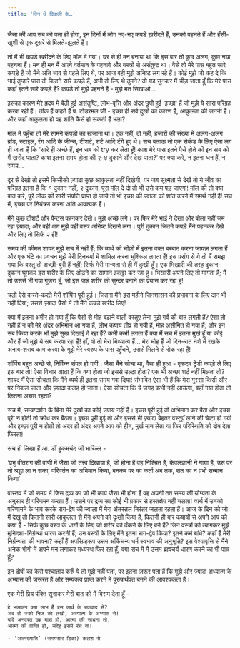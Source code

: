 ```yaml
---
title: 'दिन थे दिवाली के…'
---
```


जैसा की आप सब को पता ही होगा, इन दिनों में लोग नए-नए कपडे ख़रीदते हैं, उनको पहनते हैं और हँसी-खुशी से एक दूसरे से मिलते-झूलते हैं। 

तो मैं भी कपडे खरीदने के लिए मॉल में गया। घर से ही मन बनाया था कि इस बार तो कुछ अलग, कुछ नया पहनना हैं। मन ही मन मैं अपने वर्तमान के पहनावे और वस्त्रों से असंतुष्ट था। वैसे तो मेरे पास बहुत सारे कपड़े हैं जो मैंने अति चाव से पहले लिए थे, पर आज वही मुझे अनिष्ट लग रहे हैं। कोई मुझे जो कह दे कि भाई तुम्हारे पास तो कितने सारे कपड़े हैं, अभी तो लिए थे तुमने? तो यह सुनकर मैं चीड़ जाता हूँ कि मेरे पास कहाँ इतने सारे कपड़े हैं? कपडे तो मुझे पहनने हैं - मुझे मत सिखाओ… 

इसका कारण मेरे ह्रदय में बैठी हुई असंतुष्टि, लोभ-वृत्ति और अंदर छुपी हुई ‘इच्छा’ हैं जो मुझे ये सारा परिग्रह करवा रही हैं। ठीक हैं कहते हैं प. टोडरमल जी - इच्छा ही सर्व दुखों का कारण हैं, आकुलता की जननी हैं। और जहाँ आकुलता हो वह शांति कैसे हो सकती हैं भला?  

मॉल में पहुँचा तो मेरे सामने कपड़ो का खजाना था। एक नहीं, दो नहीं, हजारों की संख्या में अलग-अलग ब्रांड, स्टाइल, रंग आदि के जीन्स, टीशर्ट, शर्ट आदि टंगे हुए थे। सच बताऊ तो एक सेकंड के लिए ऐसा लग ही जाता हैं कि ‘सारे ही अच्छे हैं, इन सब को try कर लेता हूँ! काश मेरे पास इतने पैसे होते की इन सब को मैं खरीद पाता? काश इतना समय होता की २-४ दुकाने और देख पाता?’ पर क्या करे, न इतना धन हैं, न समय… 

दूर से देखो तो इसमें किसीको ज़्यादा कुछ आकुलता नहीं दिखेगी; पर जब सूक्ष्मता से देखें तो ये जीव का परिग्रह इतना हैं कि १ दुकान नहीं, २ दुकान, पूरा मॉल दे दो तो भी उसे कम पड़ जाएगा! मॉल की तो क्या बात करे, पुरे लोक की सारी संपत्ति प्राप्त हो जाये तो भी इच्छा की ज्वाला को शांत करने में समर्थ नहीं हैं! सच में, इच्छा पर नियंत्रण करना अति आवश्यक हैं। 

मैंने कुछ टीशर्ट और पैन्ट्स पहनकर देखे। मुझे अच्छे लगे। पर फिर मेरे भाई ने देखा और बोला नहीं जम रहा ज़्यादा; और वही क्षण मुझे वही वस्त्र अनिष्ट दिखने लगा। पूरी दुकान जितने कपड़े मैंने पहनकर देखे और लिए तो सिर्फ २ ही! 

समय की कीमत शायद मुझे सच में नहीं हैं; कि व्यर्थ की चीज़ो में इतना वक्त बरबाद करना जायज़ लगता हैं और एक घंटे का प्रवचन मुझे मेरी दिनचर्या में शामिल करना मुश्किल लगता हैं! 
इस प्रसंग से ये तो मैं समझ गया कि वस्तु तो अच्छी-बुरी हैं नहीं; सिर्फ मेरी मान्यता से ही मैं दुःखी हूँ। एक भिखारी की तरह दुकान-दुकान घूमकर इस शरीर के लिए ओढ़ने का सामान इकट्ठा कर रहा हु। भिखारी अपने लिए तो मांगता हैं; मैं तो उससे भी गया गुजरा हूँ, जो इस जड़ शरीर को सुन्दर बनाने का प्रयास कर रहा हु!  

चलो ऐसे करते-करते मेरी शॉपिंग पूरी हुई। जितना मैंने इस महीने जिनशासन की प्रभावना के लिए दान भी नहीं दिया; उससे ज़्यादा पैसो में तो मैंने कपडे खरीद लिए! 

क्या मैं इतना अमीर हो गया हूँ कि पैसों से मोह बढ़ाने वाली वस्तुए लेना मुझे गर्व की बात लगती हैं? ऐसा तो नहीं हैं न की मेरे अंदर अभिमान आ गया हैं, लोभ कषाय तीव्र हो गयी हैं, मोह असीमित हो गया हैं; और इन सब क्रिया करके भी मुझे सुख दिखाई दे रहा हैं? कभी कभी लगता हैं क्या मैं सच में इतना मुर्ख हूँ या कोई और हैं जो मुझे ये सब करवा रहा हैं! हाँ, वो तो मेरा मिथ्यात्व हैं… मेरा मोह हैं जो दिन-रात नशे में रखके अनाब-शराब काम करवा के मुझे मेरे स्वरुप के पास पहुँचने, उससे मिलने से रोक रहा हैं!  

शॉपिंग बहुत अच्छे से, निर्विघ्न संपन्न हो गयी। जैसा मैंने सोचा था, वैसा ही हुआ - एकदम ट्रेंडी कपड़े ले लिए इस बार तो! ऐसा विचार आता हैं कि क्या होता जो इससे उल्टा होता? एक भी अच्छा शर्ट नहीं मिलता तो? शायद मैं ऐसा सोचता कि मैंने व्यर्थ ही इतना समय गवा दिया! संभावित ऐसा भी हैं कि मेरा गुस्सा किसी और पर निकल जाता और ज़्यादा कलह हो जाता। ऐसा सोचता कि ये जगह कभी नहीं आऊंगा, वहाँ गया होता तो कितना अच्छा रहता? 

सच में, सम्यग्दर्शन के बिना मेरे दुखों का कोई उपाय नहीं हैं। इच्छा पूरी हुई तो अभिमान कर बैठा और इच्छा पूरी न होती तो क्रोध कर बैठता। इच्छा पूरी हुई तो और इससे भी ज़्यादा बेहतर वस्तुएँ लाने की चेष्टा हो गयी और इच्छा पूरी न होती तो अंदर ही अंदर अपने आप को हीन, मुर्ख मान लेता या फिर परिस्थिति को दोष देता फिरता!

सच ही लिखा हैं आ. डॉ हुकमचंद जी भारिल्ल  -

‘प्रभु वीतराग की वाणी में जैसा जो तत्त्व दिखाया हैं,
जो होना हैं वह निश्चित हैं, केवलज्ञानी ने गाया हैं,
उस पर तो श्रद्धा ला न सका, परिवर्तन का अभिमान किया,
बनकर पर का कर्ता अब तक, सत का न प्रभो सन्मान किया’

वास्तव में जो समय में जिस द्रव्य का जो भी कार्य जैसा भी होना हैं वह अपनी तत समय की योग्यता के अनुसार ही परिणमन करता हैं। उसमे पर द्रव्य का कोई भी प्रकार से हस्तक्षेप नहीं चलता! व्यर्थ में उनको परिणामने के भाव करके राग-द्वेष की ज्वाला में मेरा अंतस्तल निरंतर जलता रहता हैं। 
आज के दिन को जो मैं देखु तो कितनी सारी आकुलता से मैंने अपने को दुःखी किया हैं, कितनी ही बार कषायों से अपने आप को कषा हैं - सिर्फ कुछ वस्त्र के धागों के लिए जो शरीर को ढँकने के लिए बने हैं? जिन वस्त्रों को त्यागकर मुझे मुनिदशा-निर्ग्रन्था धारण करनी हैं; उन वस्त्रों के लिए मैंने इतना राग-द्वेष किया? इतने कर्म बांधे? कहाँ हैं मेरी निर्ग्रन्थता की भावना? कहाँ हैं अपरिग्रहरूप उत्तम अकिंचन्य धर्म स्वभाव की अनुभूति? इस वेश्यावृत्ति से मैंने अनेक भोगो में अपने मन लगाकर मध्यस्थ फिर रहा हूँ, क्या सच में मैं उत्तम ब्रह्मचर्य धारण करने का भी पात्र हूँ? 

इन दोषों का कैसे पश्चाताप करुँ ये तो मुझे नहीं पता, पर इतना ज़रूर पता हैं कि मुझे और ज़्यादा अध्यात्म के अभ्यास की जरूरत हैं और सम्यक्त्व प्राप्त करने में पुरुषार्थवंत बनने की आवश्यकता हैं। 

एक मेरी प्रिय पंक्ति सुनाकर मेरी बात को मैं विराम देता हूँ - 

```
हे भव्यजन क्या लाभ हैं इस व्यर्थ के बकवाद से?
अब तो रुको निज को लखो, अध्यात्म के अभ्यास से! 
यदि अनवरत छह मास हो, आत्मा की साधना तो,
आत्मा की प्राप्ति हो, संदेह इसमें रंच ना! 

- ‘आत्मख्याति’ (समयसार टिका) कलश से  
```




     
 
    

  

